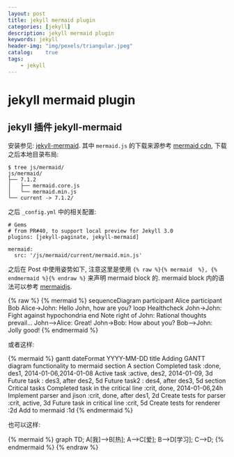 ```yaml
---
layout: post
title: jekyll mermaid plugin
categories: [jekyll]
description: jekyll mermaid plugin
keywords: jekyll
header-img: "img/pexels/triangular.jpeg"
catalog:    true
tags:
    - jekyll
---
```


# jekyll mermaid plugin

## jekyll 插件 jekyll-mermaid

安装参见: [jekyll-mermaid](https://github.com/jasonbellamy/jekyll-mermaid/blob/master/readme.md#jekyll-mermaid). 其中 `mermaid.js` 的下载来源参考 [mermaid cdn](https://github.com/knsv/mermaid#cdn), 下载之后本地目录布局:

```
$ tree js/mermaid/
js/mermaid/
├── 7.1.2
│   ├── mermaid.core.js
│   └── mermaid.min.js
└── current -> 7.1.2/
```

之后 `_config.yml` 中的相关配置:

```
# Gems
# from PR#40, to support local preview for Jekyll 3.0
plugins: [jekyll-paginate, jekyll-mermaid]

mermaid:
  src: '/js/mermaid/current/mermaid.min.js'
```

之后在 Post 中使用姿势如下, 注意这里是使用 `{% raw %}{% mermaid  %}, {% endmermaid %}{% endraw %}` 来声明 mermaid block 的. mermaid block 内的语法可以参考 [mermaidjs](https://mermaidjs.github.io/).

{% raw %}
{% mermaid %}
sequenceDiagram
    participant Alice
    participant Bob
    Alice->John: Hello John, how are you?
    loop Healthcheck
        John->John: Fight against hypochondria
    end
    Note right of John: Rational thoughts <br/>prevail...
    John-->Alice: Great!
    John->Bob: How about you?
    Bob-->John: Jolly good!
{% endmermaid %}

或者这样:

{% mermaid %}
gantt
        dateFormat  YYYY-MM-DD
        title Adding GANTT diagram functionality to mermaid
        section A section
        Completed task            :done,    des1, 2014-01-06,2014-01-08
        Active task               :active,  des2, 2014-01-09, 3d
        Future task               :         des3, after des2, 5d
        Future task2               :         des4, after des3, 5d
        section Critical tasks
        Completed task in the critical line :crit, done, 2014-01-06,24h
        Implement parser and jison          :crit, done, after des1, 2d
        Create tests for parser             :crit, active, 3d
        Future task in critical line        :crit, 5d
        Create tests for renderer           :2d
        Add to mermaid                      :1d
{% endmermaid %}

也可以这样:

{% mermaid %}
graph TD;
    A[我]-->B[热];
    A-->C[爱];
    B-->D[学习];
    C-->D;
{% endmermaid %}
{% endraw %}
